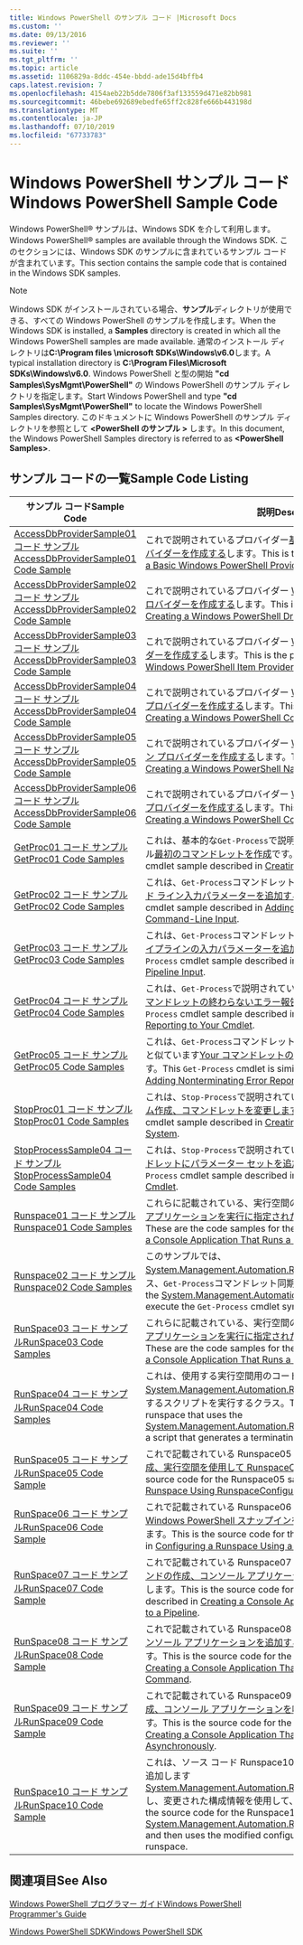 ```yaml
---
title: Windows PowerShell のサンプル コード |Microsoft Docs
ms.custom: ''
ms.date: 09/13/2016
ms.reviewer: ''
ms.suite: ''
ms.tgt_pltfrm: ''
ms.topic: article
ms.assetid: 1106829a-8ddc-454e-bbdd-ade15d4bffb4
caps.latest.revision: 7
ms.openlocfilehash: 4154aeb22b5dde7806f3af133559d471e82bb981
ms.sourcegitcommit: 46bebe692689ebedfe65ff2c828fe666b443198d
ms.translationtype: MT
ms.contentlocale: ja-JP
ms.lasthandoff: 07/10/2019
ms.locfileid: "67733783"
---
```

# <a name="windows-powershell-sample-code"></a><span data-ttu-id="655b6-102">Windows PowerShell サンプル コード</span><span class="sxs-lookup"><span data-stu-id="655b6-102">Windows PowerShell Sample Code</span></span>

<span data-ttu-id="655b6-103">Windows PowerShell® サンプルは、Windows SDK を介して利用します。</span><span class="sxs-lookup"><span data-stu-id="655b6-103">Windows PowerShell® samples are available through the Windows SDK.</span></span> <span data-ttu-id="655b6-104">このセクションには、Windows SDK のサンプルに含まれているサンプル コードが含まれています。</span><span class="sxs-lookup"><span data-stu-id="655b6-104">This section contains the sample code that is contained in the Windows SDK samples.</span></span>

> [!NOTE]
> <span data-ttu-id="655b6-105">Windows SDK がインストールされている場合、**サンプル**ディレクトリが使用できる、すべての Windows PowerShell のサンプルを作成します。</span><span class="sxs-lookup"><span data-stu-id="655b6-105">When the Windows SDK is installed, a **Samples** directory is created in which all the Windows PowerShell samples are made available.</span></span> <span data-ttu-id="655b6-106">通常のインストール ディレクトリは**C:\Program files \microsoft SDKs\Windows\v6.0**します。</span><span class="sxs-lookup"><span data-stu-id="655b6-106">A typical installation directory is **C:\Program Files\Microsoft SDKs\Windows\v6.0**.</span></span> <span data-ttu-id="655b6-107">Windows PowerShell と型の開始 **"cd Samples\SysMgmt\PowerShell"** の Windows PowerShell のサンプル ディレクトリを指定します。</span><span class="sxs-lookup"><span data-stu-id="655b6-107">Start Windows PowerShell and type **"cd Samples\SysMgmt\PowerShell"**  to locate the Windows PowerShell Samples directory.</span></span> <span data-ttu-id="655b6-108">このドキュメントに Windows PowerShell のサンプル ディレクトリを参照として **\<PowerShell のサンプル >** します。</span><span class="sxs-lookup"><span data-stu-id="655b6-108">In this document, the Windows PowerShell Samples directory is referred to as **\<PowerShell Samples>**.</span></span>

## <a name="sample-code-listing"></a><span data-ttu-id="655b6-109">サンプル コードの一覧</span><span class="sxs-lookup"><span data-stu-id="655b6-109">Sample Code Listing</span></span>

|<span data-ttu-id="655b6-110">サンプル コード</span><span class="sxs-lookup"><span data-stu-id="655b6-110">Sample Code</span></span>|<span data-ttu-id="655b6-111">説明</span><span class="sxs-lookup"><span data-stu-id="655b6-111">Description</span></span>|
|-----------------|-----------------|
|[<span data-ttu-id="655b6-112">AccessDbProviderSample01 コード サンプル</span><span class="sxs-lookup"><span data-stu-id="655b6-112">AccessDbProviderSample01 Code Sample</span></span>](./accessdbprovidersample01-code-sample.md)|<span data-ttu-id="655b6-113">これで説明されているプロバイダー[基本的な Windows PowerShell プロバイダーを作成する](./creating-a-basic-windows-powershell-provider.md)します。</span><span class="sxs-lookup"><span data-stu-id="655b6-113">This is the provider described in [Creating a Basic Windows PowerShell Provider](./creating-a-basic-windows-powershell-provider.md).</span></span>|
|[<span data-ttu-id="655b6-114">AccessDbProviderSample02 コード サンプル</span><span class="sxs-lookup"><span data-stu-id="655b6-114">AccessDbProviderSample02 Code Sample</span></span>](./accessdbprovidersample02-code-sample.md)|<span data-ttu-id="655b6-115">これで説明されているプロバイダー [Windows PowerShell ドライブ プロバイダーを作成する](./creating-a-windows-powershell-drive-provider.md)します。</span><span class="sxs-lookup"><span data-stu-id="655b6-115">This is the provider described in [Creating a Windows PowerShell Drive Provider](./creating-a-windows-powershell-drive-provider.md).</span></span>|
|[<span data-ttu-id="655b6-116">AccessDbProviderSample03 コード サンプル</span><span class="sxs-lookup"><span data-stu-id="655b6-116">AccessDbProviderSample03 Code Sample</span></span>](./accessdbprovidersample03-code-sample.md)|<span data-ttu-id="655b6-117">これで説明されているプロバイダー [Windows PowerShell 項目プロバイダーを作成する](./creating-a-windows-powershell-item-provider.md)します。</span><span class="sxs-lookup"><span data-stu-id="655b6-117">This is the provider described in [Creating a Windows PowerShell Item Provider](./creating-a-windows-powershell-item-provider.md).</span></span>|
|[<span data-ttu-id="655b6-118">AccessDbProviderSample04 コード サンプル</span><span class="sxs-lookup"><span data-stu-id="655b6-118">AccessDbProviderSample04 Code Sample</span></span>](./accessdbprovidersample04-code-sample.md)|<span data-ttu-id="655b6-119">これで説明されているプロバイダー [Windows PowerShell コンテナー プロバイダーを作成する](./creating-a-windows-powershell-container-provider.md)します。</span><span class="sxs-lookup"><span data-stu-id="655b6-119">This is the provider described in [Creating a Windows PowerShell Container Provider](./creating-a-windows-powershell-container-provider.md).</span></span>|
|[<span data-ttu-id="655b6-120">AccessDbProviderSample05 コード サンプル</span><span class="sxs-lookup"><span data-stu-id="655b6-120">AccessDbProviderSample05 Code Sample</span></span>](./accessdbprovidersample05-code-sample.md)|<span data-ttu-id="655b6-121">これで説明されているプロバイダー [Windows PowerShell ナビゲーション プロバイダーを作成する](./creating-a-windows-powershell-navigation-provider.md)します。</span><span class="sxs-lookup"><span data-stu-id="655b6-121">This is the provider described in [Creating a Windows PowerShell Navigation Provider](./creating-a-windows-powershell-navigation-provider.md).</span></span>|
|[<span data-ttu-id="655b6-122">AccessDbProviderSample06 コード サンプル</span><span class="sxs-lookup"><span data-stu-id="655b6-122">AccessDbProviderSample06 Code Sample</span></span>](./accessdbprovidersample06-code-sample.md)|<span data-ttu-id="655b6-123">これで説明されているプロバイダー [Windows PowerShell コンテンツ プロバイダーを作成する](./creating-a-windows-powershell-content-provider.md)します。</span><span class="sxs-lookup"><span data-stu-id="655b6-123">This is the provider described in [Creating a Windows PowerShell Content Provider](./creating-a-windows-powershell-content-provider.md).</span></span>|
|[<span data-ttu-id="655b6-124">GetProc01 コード サンプル</span><span class="sxs-lookup"><span data-stu-id="655b6-124">GetProc01 Code Samples</span></span>](./getproc01-code-samples.md)|<span data-ttu-id="655b6-125">これは、基本的な`Get-Process`で説明されているコマンドレット サンプル[最初のコマンドレットを作成](../cmdlet/creating-a-cmdlet-without-parameters.md)です。</span><span class="sxs-lookup"><span data-stu-id="655b6-125">This is the basic `Get-Process` cmdlet sample described in [Creating Your First Cmdlet](../cmdlet/creating-a-cmdlet-without-parameters.md).</span></span>|
|[<span data-ttu-id="655b6-126">GetProc02 コード サンプル</span><span class="sxs-lookup"><span data-stu-id="655b6-126">GetProc02 Code Samples</span></span>](./getproc02-code-samples.md)|<span data-ttu-id="655b6-127">これは、`Get-Process`コマンドレットのサンプルが記載[プロセス コマンド ライン入力パラメーターを追加する](../cmdlet/adding-parameters-that-process-command-line-input.md)します。</span><span class="sxs-lookup"><span data-stu-id="655b6-127">This is the `Get-Process` cmdlet sample described in [Adding Parameters that Process Command-Line Input](../cmdlet/adding-parameters-that-process-command-line-input.md).</span></span>|
|[<span data-ttu-id="655b6-128">GetProc03 コード サンプル</span><span class="sxs-lookup"><span data-stu-id="655b6-128">GetProc03 Code Samples</span></span>](./getproc03-code-samples.md)|<span data-ttu-id="655b6-129">これは、`Get-Process`コマンドレットのサンプルが記載[そのプロセス パイプラインの入力パラメーターを追加する](../cmdlet/adding-parameters-that-process-pipeline-input.md)します。</span><span class="sxs-lookup"><span data-stu-id="655b6-129">This is the `Get-Process` cmdlet sample described in [Adding Parameters that Process Pipeline Input](../cmdlet/adding-parameters-that-process-pipeline-input.md).</span></span>|
|[<span data-ttu-id="655b6-130">GetProc04 コード サンプル</span><span class="sxs-lookup"><span data-stu-id="655b6-130">GetProc04 Code Samples</span></span>](./getproc04-code-samples.md)|<span data-ttu-id="655b6-131">これは、`Get-Process`で説明されているコマンドレット サンプル[Your コマンドレットの終わらないエラー報告の追加](../cmdlet/adding-non-terminating-error-reporting-to-your-cmdlet.md)します。</span><span class="sxs-lookup"><span data-stu-id="655b6-131">This is the `Get-Process` cmdlet sample described in [Adding Nonterminating Error Reporting to Your Cmdlet](../cmdlet/adding-non-terminating-error-reporting-to-your-cmdlet.md).</span></span>|
|[<span data-ttu-id="655b6-132">GetProc05 コード サンプル</span><span class="sxs-lookup"><span data-stu-id="655b6-132">GetProc05 Code Samples</span></span>](./getproc05-code-samples.md)|<span data-ttu-id="655b6-133">これは、`Get-Process`コマンドレットで説明されているコマンドレットと似ています[Your コマンドレットの終わらないエラー報告の追加](../cmdlet/adding-non-terminating-error-reporting-to-your-cmdlet.md)します。</span><span class="sxs-lookup"><span data-stu-id="655b6-133">This `Get-Process` cmdlet is similar to the cmdlet described in [Adding Nonterminating Error Reporting to Your Cmdlet](../cmdlet/adding-non-terminating-error-reporting-to-your-cmdlet.md).</span></span>|
|[<span data-ttu-id="655b6-134">StopProc01 コード サンプル</span><span class="sxs-lookup"><span data-stu-id="655b6-134">StopProc01 Code Samples</span></span>](./stopproc01-code-samples.md)|<span data-ttu-id="655b6-135">これは、`Stop-Process`で説明されているコマンドレット サンプル[システム作成、コマンドレットを変更します](../cmdlet/creating-a-cmdlet-that-modifies-the-system.md)します。</span><span class="sxs-lookup"><span data-stu-id="655b6-135">This is the `Stop-Process` cmdlet sample described in [Creating a Cmdlet That Modifies the System](../cmdlet/creating-a-cmdlet-that-modifies-the-system.md).</span></span>|
|[<span data-ttu-id="655b6-136">StopProcessSample04 コード サンプル</span><span class="sxs-lookup"><span data-stu-id="655b6-136">StopProcessSample04 Code Samples</span></span>](./stopprocesssample04-code-samples.md)|<span data-ttu-id="655b6-137">これは、`Stop-Process`で説明されているコマンドレット サンプル[コマンドレットにパラメーター セットを追加する](../cmdlet/adding-parameter-sets-to-a-cmdlet.md)します。</span><span class="sxs-lookup"><span data-stu-id="655b6-137">This is the `Stop-Process` cmdlet sample described in [Adding Parameter Sets to a Cmdlet](../cmdlet/adding-parameter-sets-to-a-cmdlet.md).</span></span>|
|[<span data-ttu-id="655b6-138">Runspace01 コード サンプル</span><span class="sxs-lookup"><span data-stu-id="655b6-138">Runspace01 Code Samples</span></span>](./runspace01-code-samples.md)|<span data-ttu-id="655b6-139">これらに記載されている、実行空間のコード サンプルは、[コンソール アプリケーションを実行に指定されたコマンドを作成する](/dotnet/csharp/programming-guide/inside-a-program/hello-world-your-first-program)します。</span><span class="sxs-lookup"><span data-stu-id="655b6-139">These are the code samples for the runspace described in [Creating a Console Application That Runs a Specified Command](/dotnet/csharp/programming-guide/inside-a-program/hello-world-your-first-program).</span></span>|
|[<span data-ttu-id="655b6-140">Runspace02 コード サンプル</span><span class="sxs-lookup"><span data-stu-id="655b6-140">Runspace02 Code Samples</span></span>](./runspace02-code-samples.md)|<span data-ttu-id="655b6-141">このサンプルでは、 [System.Management.Automation.Runspaceinvoke](/dotnet/api/System.Management.Automation.RunspaceInvoke)を実行するクラス、`Get-Process`コマンドレット同期的にします。</span><span class="sxs-lookup"><span data-stu-id="655b6-141">This sample uses the [System.Management.Automation.Runspaceinvoke](/dotnet/api/System.Management.Automation.RunspaceInvoke) class to execute the `Get-Process` cmdlet synchronously.</span></span>|
|[<span data-ttu-id="655b6-142">RunSpace03 コード サンプル</span><span class="sxs-lookup"><span data-stu-id="655b6-142">RunSpace03 Code Samples</span></span>](./runspace03-code-samples.md)|<span data-ttu-id="655b6-143">これらに記載されている、実行空間のコード サンプルは、[コンソール アプリケーションを実行に指定されたスクリプトを作成する](fd)します。</span><span class="sxs-lookup"><span data-stu-id="655b6-143">These are the code samples for the runspace described in [Creating a Console Application That Runs a Specified Script](fd).</span></span>|
|[<span data-ttu-id="655b6-144">RunSpace04 コード サンプル</span><span class="sxs-lookup"><span data-stu-id="655b6-144">RunSpace04 Code Samples</span></span>](./runspace04-code-samples.md)|<span data-ttu-id="655b6-145">これは、使用する実行空間用のコード サンプル、 [System.Management.Automation.Runspaceinvoke](/dotnet/api/System.Management.Automation.RunspaceInvoke)終了エラーを生成するスクリプトを実行するクラス。</span><span class="sxs-lookup"><span data-stu-id="655b6-145">This is a code sample for a runspace that uses the [System.Management.Automation.Runspaceinvoke](/dotnet/api/System.Management.Automation.RunspaceInvoke) class to execute a script that generates a terminating error.</span></span>|
|[<span data-ttu-id="655b6-146">RunSpace05 コード サンプル</span><span class="sxs-lookup"><span data-stu-id="655b6-146">RunSpace05 Code Sample</span></span>](./runspace05-code-sample.md)|<span data-ttu-id="655b6-147">これで記載されている Runspace05 サンプルのソース コードは、[構成、実行空間を使用して RunspaceConfiguration](https://msdn.microsoft.com/en-us/42681d19-2d05-4975-befd-afb1990e79b2)します。</span><span class="sxs-lookup"><span data-stu-id="655b6-147">This is the source code for the Runspace05 sample described in [Configuring a Runspace Using RunspaceConfiguration](https://msdn.microsoft.com/en-us/42681d19-2d05-4975-befd-afb1990e79b2).</span></span>|
|[<span data-ttu-id="655b6-148">RunSpace06 コード サンプル</span><span class="sxs-lookup"><span data-stu-id="655b6-148">RunSpace06 Code Sample</span></span>](./runspace06-code-sample.md)|<span data-ttu-id="655b6-149">これで記載されている Runspace06 サンプルのソース コードは、 [、Windows PowerShell スナップインを使用して、実行空間を構成する](https://msdn.microsoft.com/en-us/a7289ee8-9732-49ee-91c7-d533e9538b83)します。</span><span class="sxs-lookup"><span data-stu-id="655b6-149">This is the source code for the Runspace06 sample described in [Configuring a Runspace Using a Windows PowerShell Snap-in](https://msdn.microsoft.com/en-us/a7289ee8-9732-49ee-91c7-d533e9538b83).</span></span>|
|[<span data-ttu-id="655b6-150">RunSpace07 コード サンプル</span><span class="sxs-lookup"><span data-stu-id="655b6-150">RunSpace07 Code Sample</span></span>](./runspace07-code-sample.md)|<span data-ttu-id="655b6-151">これで記載されている Runspace07 サンプルのソース コードは、[コマンドの作成、コンソール アプリケーションを追加しますパイプラインに](https://msdn.microsoft.com/en-us/01eb7808-e97b-4905-80be-9e2fa38c262e)します。</span><span class="sxs-lookup"><span data-stu-id="655b6-151">This is the source code for the Runspace07 sample described in [Creating a Console Application That Adds Commands to a Pipeline](https://msdn.microsoft.com/en-us/01eb7808-e97b-4905-80be-9e2fa38c262e).</span></span>|
|[<span data-ttu-id="655b6-152">RunSpace08 コード サンプル</span><span class="sxs-lookup"><span data-stu-id="655b6-152">RunSpace08 Code Sample</span></span>](./runspace08-code-sample.md)|<span data-ttu-id="655b6-153">これで記載されている Runspace08 サンプルのソース コードは、 [、コンソール アプリケーションを追加するパラメーターを作成コマンド](https://msdn.microsoft.com/en-us/848b2b46-60f1-4a86-b448-cfc7c0cccfba)します。</span><span class="sxs-lookup"><span data-stu-id="655b6-153">This is the source code for the Runspace08 sample described in [Creating a Console Application That Adds Parameters to a Command](https://msdn.microsoft.com/en-us/848b2b46-60f1-4a86-b448-cfc7c0cccfba).</span></span>|
|[<span data-ttu-id="655b6-154">RunSpace09 コード サンプル</span><span class="sxs-lookup"><span data-stu-id="655b6-154">RunSpace09 Code Sample</span></span>](./runspace09-code-sample.md)|<span data-ttu-id="655b6-155">これで記載されている Runspace09 サンプルのソース コードは、[作成、コンソール アプリケーションを呼び出す非同期をパイプライン](https://msdn.microsoft.com/en-us/198c1c94-2a06-457e-93ce-c0d910618e47)します。</span><span class="sxs-lookup"><span data-stu-id="655b6-155">This is the source code for the Runspace09 sample described in [Creating a Console Application That Invokes a Pipeline Asynchronously](https://msdn.microsoft.com/en-us/198c1c94-2a06-457e-93ce-c0d910618e47).</span></span>|
|[<span data-ttu-id="655b6-156">RunSpace10 コード サンプル</span><span class="sxs-lookup"><span data-stu-id="655b6-156">RunSpace10 Code Sample</span></span>](./runspace10-code-sample.md)|<span data-ttu-id="655b6-157">これは、ソース コード Runspace10 サンプルでは、コマンドレットを追加します[System.Management.Automation.Runspaces.Runspaceconfiguration](/dotnet/api/System.Management.Automation.Runspaces.RunspaceConfiguration)し、変更された構成情報を使用して、実行空間を作成します。</span><span class="sxs-lookup"><span data-stu-id="655b6-157">This is the source code for the Runspace10 sample, which adds a cmdlet to [System.Management.Automation.Runspaces.Runspaceconfiguration](/dotnet/api/System.Management.Automation.Runspaces.RunspaceConfiguration) and then uses the modified configuration information to create the runspace.</span></span>|

## <a name="see-also"></a><span data-ttu-id="655b6-158">関連項目</span><span class="sxs-lookup"><span data-stu-id="655b6-158">See Also</span></span>

[<span data-ttu-id="655b6-159">Windows PowerShell プログラマー ガイド</span><span class="sxs-lookup"><span data-stu-id="655b6-159">Windows PowerShell Programmer's Guide</span></span>](./windows-powershell-programmer-s-guide.md)

[<span data-ttu-id="655b6-160">Windows PowerShell SDK</span><span class="sxs-lookup"><span data-stu-id="655b6-160">Windows PowerShell SDK</span></span>](../windows-powershell-reference.md)
